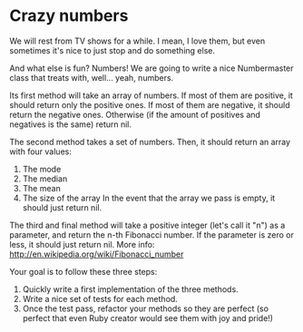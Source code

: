 # Crazy numbers

We will rest from TV shows for a while. I mean, I love them, but even sometimes it's nice to just stop and do something else.

And what else is fun? Numbers! We are going to write a nice Numbermaster class that treats with, well... yeah, numbers.

Its first method will take an array of numbers. If most of them are positive, it should return only the positive ones. If most of them are
negative, it should return the negative ones. Otherwise (if the amount of positives and negatives is the same) return nil.

The second method takes a set of numbers. Then, it should return an array with four values:
1. The mode
2. The median
3. The mean
4. The size of the array
In the event that the array we pass is empty, it should just return nil.

The third and final method will take a positive integer (let's call it "n") as a parameter, and return the n-th Fibonacci number. If the
parameter is zero or less, it should just return nil. More info: http://en.wikipedia.org/wiki/Fibonacci_number

Your goal is to follow these three steps:
1. Quickly write a first implementation of the three methods.
2. Write a nice set of tests for each method.
3. Once the test pass, refactor your methods so they are perfect (so perfect that even Ruby creator would see them with joy and pride!)
